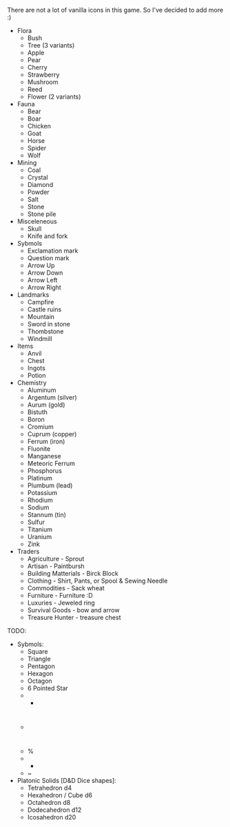 There are not a lot of vanilla icons in this game. So I've decided to add more :)

 * Flora
     * Bush
     * Tree (3 variants)
     * Apple
     * Pear
     * Cherry
     * Strawberry
     * Mushroom
     * Reed
     * Flower (2 variants)
 * Fauna
     * Bear
     * Boar
     * Chicken
     * Goat
     * Horse
     * Spider
     * Wolf
 * Mining
     * Coal
     * Crystal
     * Diamond
     * Powder
     * Salt
     * Stone
     * Stone pile
 * Misceleneous
     * Skull 
     * Knife and fork
 * Sybmols
     * Exclamation mark
     * Question mark
     * Arrow Up
     * Arrow Down
     * Arrow Left
     * Arrow Right
 * Landmarks
     * Campfire
     * Castle ruins
     * Mountain
     * Sword in stone
     * Thombstone
     * Windmill
 * Items
     * Anvil
     * Chest
     * Ingots
     * Potion
 * Chemistry
     * Aluminum
     * Argentum (silver)
     * Aurum (gold)
     * Bistuth
     * Boron
     * Cromium
     * Cuprum (copper)
     * Ferrum (iron)
     * Fluonite
     * Manganese
     * Meteoric Ferrum
     * Phosphorus
     * Platinum
     * Plumbum (lead)
     * Potassium
     * Rhodium
     * Sodium
     * Stannum (tin)
     * Sulfur
     * Titanium
     * Uranium
     * Zink
 * Traders
     * Agriculture - Sprout 
     * Artisan - Paintbursh
     * Building Matterials - Birck Block
     * Clothing - Shirt, Pants, or Spool & Sewing Needle
     * Commodities - Sack wheat
     * Furniture - Furniture :D
     * Luxuries - Jeweled ring
     * Survival Goods - bow and arrow
     * Treasure Hunter - treasure chest

TODO:
 * Sybmols:
     * Square
     * Triangle
     * Pentagon
     * Hexagon
     * Octagon
     * 6 Pointed Star
     * *
     * #
     * %
     * +
     * ~
 * Platonic Solids [D&D Dice shapes]:
     * Tetrahedron d4
     * Hexahedron / Cube d6
     * Octahedron d8
     * Dodecahedron d12
     * Icosahedron d20